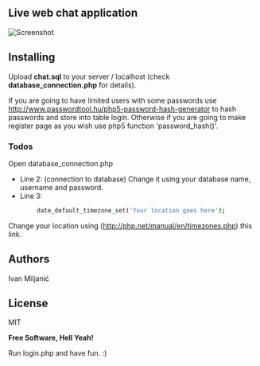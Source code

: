 ## Live web chat application


![Screenshot](https://raw.githubusercontent.com/diamond95/LiveChat/master/2.png)

## Installing

Upload **chat.sql** to your server / localhost (check **database_connection.php** for details).

If you are going to have limited users with some passwords use http://www.passwordtool.hu/php5-password-hash-generator to hash passwords and store into table login.
Otherwise if you are going to make register page as you wish use php5 function 'password_hash()'.

### Todos

Open database_connection.php 
 - Line 2: (connection to database)
Change it using your database name, username and password. 
 - Line 3:
 ```sh
         date_default_timezone_set('Your location goes here');
```
Change your location using (http://php.net/manual/en/timezones.php) this link. 


## Authors
Ivan Miljanić

License
----

MIT


**Free Software, Hell Yeah!**

Run login.php and have fun. :) 

